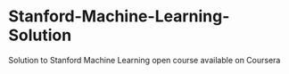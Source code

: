 # Stanford-Machine-Learning-Solution
Solution to Stanford Machine Learning open course available on Coursera
